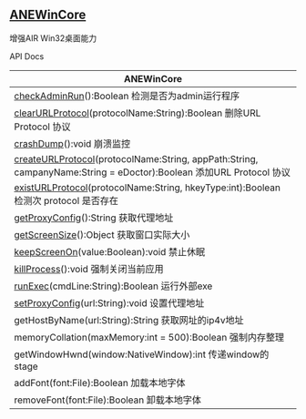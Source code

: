 ## [ANEWinCore](https://github.com/RayGyoe/ANEWinCore)

增强AIR Win32桌面能力

API Docs

| ANEWinCore                                                   |
| ------------------------------------------------------------ |
| [checkAdminRun](#checkAdminRun())():Boolean                     检测是否为admin运行程序 |
| [clearURLProtocol](#clearURLProtocol())(protocolName:String):Boolean                删除URL Protocol 协议 |
| [crashDump](#crashDump())():void                                    崩溃监控 |
| [createURLProtocol](#createURLProtocol())(protocolName:String, appPath:String, campanyName:String = eDoctor):Boolean        添加URL Protocol 协议 |
| [existURLProtocol](#existURLProtocol())(protocolName:String, hkeyType:int):Boolean         检测次 protocol 是否存在 |
| [getProxyConfig](#getProxyConfig())():String                            获取代理地址 |
| [getScreenSize](#getScreenSize())():Object                             获取窗口实际大小 |
| [keepScreenOn](#keepScreenOn())(value:Boolean):void       禁止休眠 |
| [killProcess](#killProcess())():void                                        强制关闭当前应用 |
| [runExec](#runExec())(cmdLine:String):Boolean           运行外部exe |
| [setProxyConfig](#setProxyConfig())(url:String):void                设置代理地址 |
| getHostByName(url:String):String                               获取网址的ip4v地址 |
| memoryCollation(maxMemory:int = 500):Boolean   强制内存整理  |
| getWindowHwnd(window:NativeWindow):int            传递window的stage |
| addFont(font:File):Boolean         加载本地字体              |
| removeFont(font:File):Boolean   卸载本地字体                 |

